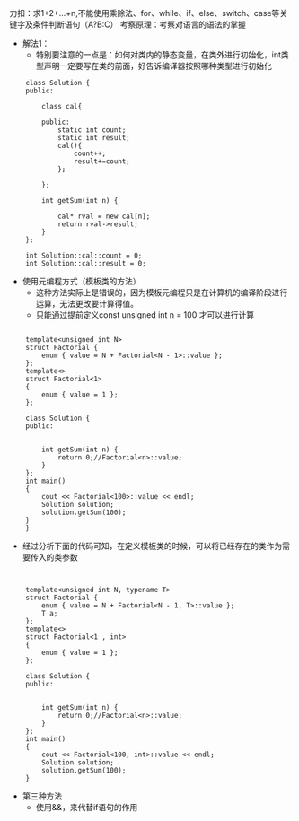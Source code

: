 力扣：求1+2+...+n,不能使用乘除法、for、while、if、else、switch、case等关键字及条件判断语句（A?B:C）
考察原理：考察对语言的语法的掌握

* 解法1：
  * 特别要注意的一点是：如何对类内的静态变量，在类外进行初始化，int类型声明一定要写在类的前面，好告诉编译器按照哪种类型进行初始化

```
    class Solution {
    public:

        class cal{
        
        public:
            static int count;
            static int result;
            cal(){
                count++;
                result+=count;
            };
            
        };
        
        int getSum(int n) {
            
            cal* rval = new cal[n];
            return rval->result;
        }
    };

    int Solution::cal::count = 0;
    int Solution::cal::result = 0;
```

* 使用元编程方式（模板类的方法）
  * 这种方法实际上是错误的，因为模板元编程只是在计算机的编译阶段进行运算，无法更改要计算得值。
  * 只能通过提前定义const unsigned int n = 100  才可以进行计算

```

    template<unsigned int N>
    struct Factorial {
        enum { value = N + Factorial<N - 1>::value };
    };
    template<>
    struct Factorial<1>
    {
        enum { value = 1 };
    };

    class Solution {
    public:

        
        int getSum(int n) {
            return 0;//Factorial<n>::value;
        }
    };
    int main()
    {
        cout << Factorial<100>::value << endl;
        Solution solution;
        solution.getSum(100);
    }
    }
```

* 经过分析下面的代码可知，在定义模板类的时候，可以将已经存在的类作为需要传入的类参数

```


    template<unsigned int N, typename T>
    struct Factorial {
        enum { value = N + Factorial<N - 1, T>::value };
        T a;
    };
    template<>
    struct Factorial<1 , int>
    {
        enum { value = 1 };
    };

    class Solution {
    public:

        
        int getSum(int n) {
            return 0;//Factorial<n>::value;
        }
    };
    int main()
    {
        cout << Factorial<100, int>::value << endl;
        Solution solution;
        solution.getSum(100);
    }
```

* 第三种方法
  * 使用&&，来代替if语句的作用


